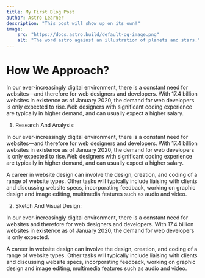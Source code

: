 ```yaml
---
title: My First Blog Post
author: Astro Learner
description: "This post will show up on its own!"
image:
    src: "https://docs.astro.build/default-og-image.png"
    alt: "The word astro against an illustration of planets and stars."
---
```


# How We Approach?


In our ever-increasingly digital environment, there is a constant need for websites—and therefore for web designers and developers. With 17.4 billion websites in existence as of January 2020, the demand for web developers is only expected to rise.Web designers with significant coding experience are typically in higher demand, and can usually expect a higher salary.



1. Research And Analysis:


In our ever-increasingly digital environment, there is a constant need for websites—and therefore for web designers and developers. With 17.4 billion websites in existence as of January 2020, the demand for web developers is only expected to rise.Web designers with significant coding experience are typically in higher demand, and can usually expect a higher salary.

A career in website design can involve the design, creation, and coding of a range of website types. Other tasks will typically include liaising with clients and discussing website specs, incorporating feedback, working on graphic design and image editing, multimedia features such as audio and video.



2. Sketch And Visual Design:


In our ever-increasingly digital environment, there is a constant need for websites and therefore for web designers and developers. With 17.4 billion websites in existence as of January 2020, the demand for web developers is only expected.



A career in website design can involve the design, creation, and coding of a range of website types. Other tasks will typically include liaising with clients and discussing website specs, incorporating feedback, working on graphic design and image editing, multimedia features such as audio and video.
